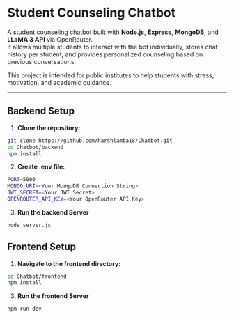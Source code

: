 # Student Counseling Chatbot

A student counseling chatbot built with **Node.js**, **Express**, **MongoDB**, and **LLaMA 3 API** via OpenRouter.  
It allows multiple students to interact with the bot individually, stores chat history per student, and provides personalized counseling based on previous conversations.

This project is intended for public institutes to help students with stress, motivation, and academic guidance.

---



## Backend Setup

1. **Clone the repository:**

```bash
git clone https://github.com/harshlamba18/Chatbot.git
cd Chatbot/backend
npm install
```

2. **Create .env file:**
```bash
PORT=5000
MONGO_URI=<Your MongoDB Connection String>
JWT_SECRET=<Your JWT Secret>
OPENROUTER_API_KEY=<Your OpenRouter API Key>
```
3. **Run the backend Server**
```bash
node server.js
```


 
## Frontend Setup
1. **Navigate to the frontend directory:**

```bash
cd Chatbot/frontend
npm install
```

3. **Run the frontend Server**

```bash
npm run dev